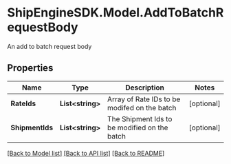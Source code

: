 # ShipEngineSDK.Model.AddToBatchRequestBody
An add to batch request body

## Properties

Name | Type | Description | Notes
------------ | ------------- | ------------- | -------------
**RateIds** | **List&lt;string&gt;** | Array of Rate IDs to be modifed on the batch | [optional] 
**ShipmentIds** | **List&lt;string&gt;** | The Shipment Ids to be modified on the batch | [optional] 

[[Back to Model list]](../../README.md#documentation-for-models) [[Back to API list]](../../README.md#documentation-for-api-endpoints) [[Back to README]](../../README.md)

